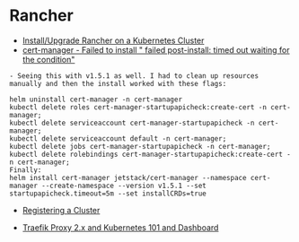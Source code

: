# Rancher

- [Install/Upgrade Rancher on a Kubernetes Cluster](https://rancher.com/docs/rancher/v2.6/en/installation/install-rancher-on-k8s/)
- [cert-manager - Failed to install " failed post-install: timed out waiting for the condition"](https://github.com/cert-manager/cert-manager/issues/4646)

```
- Seeing this with v1.5.1 as well. I had to clean up resources manually and then the install worked with these flags:
```
```
helm uninstall cert-manager -n cert-manager
kubectl delete roles cert-manager-startupapicheck:create-cert -n cert-manager;
kubectl delete serviceaccount cert-manager-startupapicheck -n cert-manager;
kubectl delete serviceaccount default -n cert-manager;
kubectl delete jobs cert-manager-startupapicheck -n cert-manager;
kubectl delete rolebindings cert-manager-startupapicheck:create-cert -n cert-manager;
Finally:
helm install cert-manager jetstack/cert-manager --namespace cert-manager --create-namespace --version v1.5.1 --set startupapicheck.timeout=5m --set installCRDs=true
```
- [Registering a Cluster](https://rancher.com/docs/rancher/v2.5/en/cluster-provisioning/registered-clusters/)

- [Traefik Proxy 2.x and Kubernetes 101 and Dashboard](https://traefik.io/blog/traefik-proxy-kubernetes-101/)